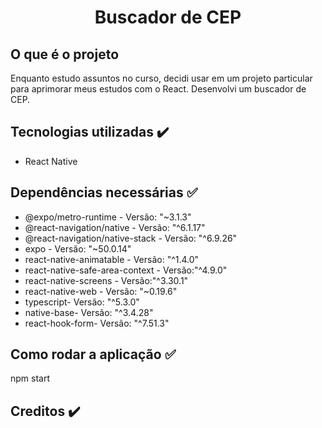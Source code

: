 <h1 align="center"> Buscador de CEP </h1>

## O que é o projeto
Enquanto estudo assuntos no curso, decidi usar em um projeto particular para aprimorar meus estudos com o React. Desenvolvi um buscador de CEP.
 
## Tecnologias utilizadas ✔️
  * React Native
  
## Dependências necessárias ✅
  * @expo/metro-runtime - Versão: "~3.1.3"
  * @react-navigation/native - Versão: "^6.1.17"
  * @react-navigation/native-stack - Versão: "^6.9.26"
  * expo - Versão: "~50.0.14"
  * react-native-animatable - Versão: "^1.4.0"
  * react-native-safe-area-context - Versão:"^4.9.0"
  * react-native-screens - Versão:"^3.30.1"
  * react-native-web - Versão: "~0.19.6"
  * typescript- Versão: "^5.3.0"
  * native-base- Versão: "^3.4.28"
  * react-hook-form- Versão: "^7.51.3"

## Como rodar a aplicação ✅ 
  npm start
  
## Creditos ✔️
